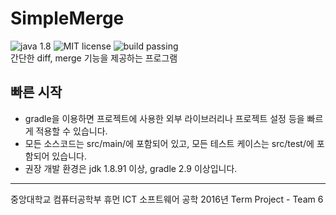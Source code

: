 # SimpleMerge
![java 1.8](https://img.shields.io/badge/java-1.8-orange.svg) ![MIT license](https://img.shields.io/badge/license-MIT-blue.svg) ![build passing](https://img.shields.io/badge/build-passing-brightgreen.svg)  
간단한 diff, merge 기능을 제공하는 프로그램
## 빠른 시작
* gradle을 이용하면 프로젝트에 사용한 외부 라이브러리나 프로젝트 설정 등을 빠르게 적용할 수 있습니다.
* 모든 소스코드는 src/main/에 포함되어 있고, 모든 테스트 케이스는 src/test/에 포함되어 있습니다.
* 권장 개발 환경은 jdk 1.8.91 이상, gradle 2.9 이상입니다. 

-------------------------------------------------------------------------------------------------------------
중앙대학교 컴퓨터공학부 휴먼 ICT 소프트웨어 공학 2016년 Term Project - Team 6
